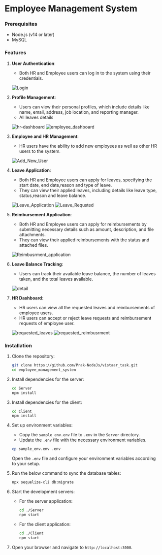 # Employee Management System

### Prerequisites

- Node.js (v14 or later)
- MySQL


### Features

1. **User Authentication**:
   - Both HR and Employee users can log in to the system using their credentials.

   ![Login](./ApplicationImages/login.png)

2. **Profile Management**:
   - Users can view their personal profiles, which include details like name, email, address, job location, and reporting manager.
   - All leaves details

   ![hr-dashboard](./ApplicationImages/hr_dashboard.png)
   ![employee_dashboard](./ApplicationImages/employee_dashboard.png)
   
3. **Employee and HR Management**:
   - HR users have the ability to add new employees as well as other HR users to the system.

   ![Add_New_User](./ApplicationImages/add_user.png)

4. **Leave Application**:
   - Both HR and Employee users can apply for leaves, specifying the start date, end date,reason and type of leave.
   - They can view their applied leaves, including details like leave type, status,reason and leave balance.

   ![Leave_Application](./ApplicationImages/apply_leave.png)
   ![Leave_Requsted](./ApplicationImages/requested_leaves.png)


5. **Reimbursement Application**:
   - Both HR and Employee users can apply for reimbursements by submitting necessary details such as amount, description, and file attachments.
   - They can view their applied reimbursements with the status and attached files.

   ![Reimbusrment_application](./ApplicationImages/apply_reimbusrment.png)
   

6. **Leave Balance Tracking**:
   - Users can track their available leave balance, the number of leaves taken, and the total leaves available.

   ![detail](./ApplicationImages/leave_track.png)

7. **HR Dashboard**:
   - HR users can view all the requested leaves and reimbursements of employee users.
   - HR users can accept or reject leave requests and reimbursement requests of employee user.

   ![requested_leaves](./ApplicationImages/leaveRequest.png)
   ![requested_reimbusrment](./ApplicationImages/reimbursmentrequests.png)


### Installation

1. Clone the repository:
    ```bash
    git clone https://github.com/Prak-NodeJs/vistaar_task.git
    cd employee_management_system
    ```

2. Install dependencies for the server:
    ```bash
    cd Server
    npm install
    ```

3. Install dependencies for the client:
    ```bash
    cd Client
    npm install
    ```

4. Set up environment variables:
    - Copy the `sample_env.env` file to `.env` in the `Server` directory.
    - Update the `.env` file with the necessary environment variables.

    ```bash
    cp sample_env.env .env
    ```

    Open the `.env` file and configure your environment variables according to your setup.

5. Run the below command to sync the database tables:

    ```bash
   npx sequelize-cli db:migrate
    ```

6. Start the development servers:
    - For the server application:
      ```bash
      cd ./Server
      npm start
      ```
    - For the client application:
      ```bash
      cd ./Client
      npm start
      ```
  
7. Open your browser and navigate to `http://localhost:3000`.
